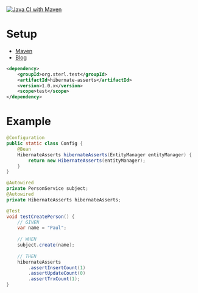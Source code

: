[![Java CI with Maven](https://github.com/sterlp/hibernate-test-asserts/actions/workflows/maven.yml/badge.svg)](https://github.com/sterlp/hibernate-test-asserts/actions/workflows/maven.yml)

# Setup

- [Maven](https://central.sonatype.com/search?q=hibernate-asserts&namespace=org.sterl.test)
- [Blog](https://sterl.org/2021/08/jpa-model-testing-with-hibernate-statistics/)

```xml
<dependency>
    <groupId>org.sterl.test</groupId>
    <artifactId>hibernate-asserts</artifactId>
    <version>1.0.x</version>
    <scope>test</scope>
</dependency>
```
# Example

```java
@Configuration
public static class Config {
    @Bean
    HibernateAsserts hibernateAsserts(EntityManager entityManager) {
        return new HibernateAsserts(entityManager);
    }
}

@Autowired
private PersonService subject;
@Autowired
private HibernateAsserts hibernateAsserts;

@Test
void testCreatePerson() {
    // GIVEN
    var name = "Paul";
    
    // WHEN
    subject.create(name);
    
    // THEN
    hibernateAsserts
        .assertInsertCount(1)
        .assertUpdateCount(0)
        .assertTrxCount(1);
}
```
